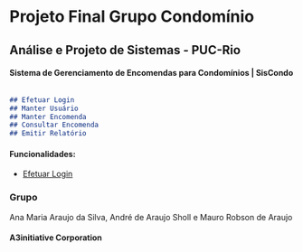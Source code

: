 # Projeto Final Grupo Condomínio

## Análise e Projeto de Sistemas - PUC-Rio

#### Sistema de Gerenciamento de Encomendas para Condomínios | SisCondo

```markdown

## Efetuar Login
## Manter Usuário
## Manter Encomenda
## Consultar Encomenda
## Emitir Relatório

```

#### Funcionalidades:
- [Efetuar Login](https://a3initiative.github.io/projeto/efetuarLogin.html) 

### Grupo

Ana Maria Araujo da Silva, André de Araujo Sholl e Mauro Robson de Araujo

#### A3initiative Corporation
